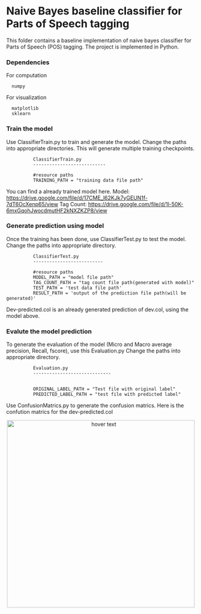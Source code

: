 Naive Bayes baseline classifier for Parts of Speech tagging
=============================================================

This folder contains a baseline implementation of naive bayes classifier for Parts of Speech (POS) tagging. The project is implemented in Python.


### Dependencies

For computation

      numpy

For visualization

      matplotlib
      sklearn
      
### Train the model

Use ClassifierTrain.py to train and generate the model. Change the paths into appropriate directories. This will generate multiple training checkpoints.
              
              ClassifierTrain.py
              ---------------------------
              
              #resource paths
              TRAINING_PATH = "training data file path"
                       
You can find a already trained model here. 
Model: <https://drive.google.com/file/d/17CME_l62KJk7yGEUN1f-7dT6OcXenp65/view>
Tag Count: <https://drive.google.com/file/d/1l-50K-6mxGqohJwocdmutHF2kNXZKZP8/view>

### Generate prediction using model

Once the training has been done, use ClassifierTest.py to test the model. Change the paths into appropriate directory.

              ClassifierTest.py
              --------------------------
              
              #resource paths
              MODEL_PATH = "model file path"
              TAG_COUNT_PATH = "tag count file path(generated with model)"
              TEST_PATH = 'test data file path'
              RESULT_PATH = 'output of the prediction file path(will be generated)'
              
Dev-predicted.col is an already generated prediction of dev.col, using the model above.
              
### Evalute the model prediction

To generate the evaluation of the model (Micro and Macro average precision, Recall, fscore), use this Evaluation.py Change the paths into appropriate directory.

              Evaluation.py
              -----------------------------
              
              
              ORIGINAL_LABEL_PATH = "Test file with original label"
              PREDICTED_LABEL_PATH = "test file with predicted label"
              
Use ConfusionMatrics.py to generate the confusion matrics. Here is the confution matrics for the dev-predicted.col

<p align="center">
  <img src="https://github.com/OrangeXenon54/Group-13-Computational-Linguistics-Team-Lab-2019/blob/master/Naive%20Bayes%20final/Figure_1.png" width="500" title="hover text">
</p>
       
              
          

